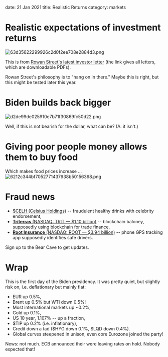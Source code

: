 date: 21 Jan 2021
title: Realistic Returns
category: markets

# Realistic expectations of investment returns

![63d35622299926c2d0f2ee708e2884d3.png]({attach}63d35622299926c2d0f2ee708e2884d3.png)

This is from [Rowan Street's latest investor letter](http://rowanstreet.com/investor-letters/) (the link gives all letters, which are downloadable PDFs).

Rowan Street's philosophy is to "hang on in there." Maybe this is right, but this might be tested later this year.

# Biden builds back bigger

![d2de99de025910e7b71f30869fc50d22.png]({attach}d2de99de025910e7b71f30869fc50d22.png)

Well, if this is not bearish for the dollar, what can be? (A: it isn't.)

# Giving poor people money allows them to buy food
Which makes food prices increase ...
![6212c344bf7052771437938b50156398.png]({attach}6212c344bf7052771437938b50156398.png)

# Fraud news

- [$CELH (Celsius Holdings)](https://thebearcave.substack.com/p/problems-at-celsius-holdings-celh) -- fraudulent healthy drinks with celebrity endorsement,
- [**Triterras** (NASDAQ: TRIT — $1.10 billion)](https://thebearcave.substack.com/p/problems-at-triterras-trit) -- blockchain baloney, supposedly using blockchain for trade finance,
- [**Root Insurance** (NASDAQ: ROOT — $3.94 billion)](https://thebearcave.substack.com/p/problems-at-root-insurance-root) --  phone GPS tracking app supposedly identifies safe drivers.

Sign up to the Bear Cave to get updates.

# Wrap

This is the first day of the Biden presidency. It was pretty quiet, but slightly risk on, i.e. deflationary but mainly flat:

- EUR up 0.5%,
- Brent up 0.5% but WTI down 0.5%!
- Most international markets up ~0.2%,
- Gold up 0.1%,
- US 10 year, 1.107% -- up a fraction,
- $TIP up 0.2% (i.e. inflationary),
- Credit down a tad ($HYG down 0.1%, $LQD down 0.4%).
- Global curves steepened in unison, even core Eurozone joined the party!

News: not much. ECB announced their were leaving rates on hold. Nobody expected that!

